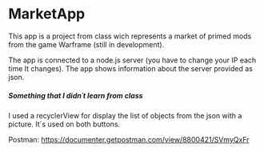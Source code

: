 # MarketApp

This app is a project from class wich represents a market of primed mods from the game Warframe (still in development).

The app is connected to a node.js server (you have to change your IP each time It changes). The app shows information about the server 
provided as json. 

##### Something that I didn´t learn from class

I used a recyclerView for display the list of objects from the json with a picture. It´s used on both buttons.

Postman: https://documenter.getpostman.com/view/8800421/SVmyQxFr
